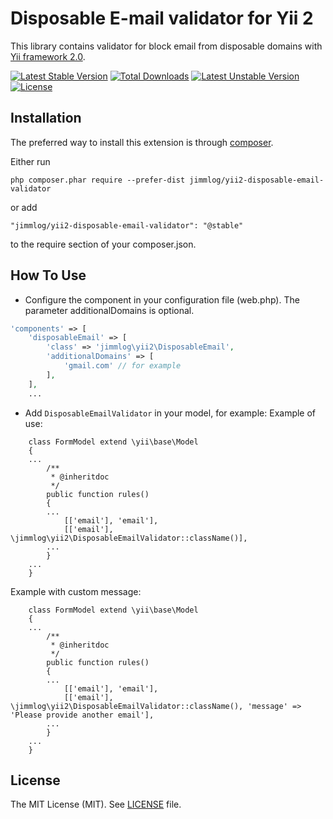 Disposable E-mail validator for Yii 2
=====================================
This library contains validator for block email from disposable domains
with [Yii framework 2.0](http://www.yiiframework.com).

[![Latest Stable Version](https://poser.pugx.org/jimmlog/yii2-disposable-email-validator/v/stable)](https://packagist.org/packages/jimmlog/yii2-disposable-email-validator) 
[![Total Downloads](https://poser.pugx.org/jimmlog/yii2-disposable-email-validator/downloads)](https://packagist.org/packages/jimmlog/yii2-disposable-email-validator) 
[![Latest Unstable Version](https://poser.pugx.org/jimmlog/yii2-disposable-email-validator/v/unstable)](https://packagist.org/packages/jimmlog/yii2-disposable-email-validator) 
[![License](https://poser.pugx.org/jimmlog/yii2-disposable-email-validator/license)](https://packagist.org/packages/jimmlog/yii2-disposable-email-validator)

Installation
------------

The preferred way to install this extension is through [composer](http://getcomposer.org/download/).

Either run

```
php composer.phar require --prefer-dist jimmlog/yii2-disposable-email-validator
```

or add

```
"jimmlog/yii2-disposable-email-validator": "@stable"
```

to the require section of your composer.json.

How To Use
----------

* Configure the component in your configuration file (web.php). The parameter additionalDomains is optional.

```php
'components' => [
    'disposableEmail' => [
        'class' => 'jimmlog\yii2\DisposableEmail',
        'additionalDomains' => [
            'gmail.com' // for example
        ],
    ],
    ...
```

* Add `DisposableEmailValidator` in your model, for example:
Example of use:

```
    class FormModel extend \yii\base\Model
    {
    ...
        /**
         * @inheritdoc
         */
        public function rules()
        {
        ...
            [['email'], 'email'],
            [['email'], \jimmlog\yii2\DisposableEmailValidator::className()],
        ...
        }
    ...
    }
```

Example with custom message:

```
    class FormModel extend \yii\base\Model
    {
    ...
        /**
         * @inheritdoc
         */
        public function rules()
        {
        ...
            [['email'], 'email'],
            [['email'], \jimmlog\yii2\DisposableEmailValidator::className(), 'message' => 'Please provide another email'],
        ...
        }
    ...
    }
```

License
-------
The MIT License (MIT). See [LICENSE](LICENSE) file.
